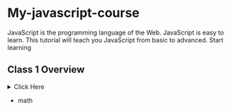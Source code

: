 # My-javascript-course
JavaScript is the programming language of the Web. JavaScript is easy to learn. This tutorial will teach you JavaScript from basic to advanced. Start learning
## Class 1 Overview
<details>
<summary>Click Here </summary>

### Math 
#### Math.round(x)	Returns x rounded to its nearest integer
#### Math.ceil(x)	Returns x rounded up to its nearest integer
#### Math.floor(x)	Returns x rounded down to its nearest integer
#### Math.trunc(x)	Returns the integer part of x (new in ES6)


</details>

- math
